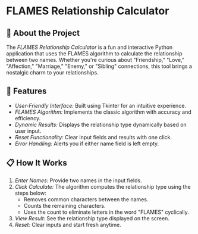 # FLAMES Relationship Calculator

## 💖 About the Project
The *FLAMES Relationship Calculator* is a fun and interactive Python application that uses the FLAMES algorithm to calculate the relationship between two names. Whether you're curious about "Friendship," "Love," "Affection," "Marriage," "Enemy," or "Sibling" connections, this tool brings a nostalgic charm to your relationships.

## 🚀 Features
- *User-Friendly Interface:* Built using Tkinter for an intuitive experience.
- *FLAMES Algorithm:* Implements the classic algorithm with accuracy and efficiency.
- *Dynamic Results:* Displays the relationship type dynamically based on user input.
- *Reset Functionality:* Clear input fields and results with one click.
- *Error Handling:* Alerts you if either name field is left empty.

## 📋 How It Works
1. *Enter Names:* Provide two names in the input fields.
2. *Click Calculate:* The algorithm computes the relationship type using the steps below:
   - Removes common characters between the names.
   - Counts the remaining characters.
   - Uses the count to eliminate letters in the word "FLAMES" cyclically.
3. *View Result:* See the relationship type displayed on the screen.
4. *Reset:* Clear inputs and start fresh anytime.